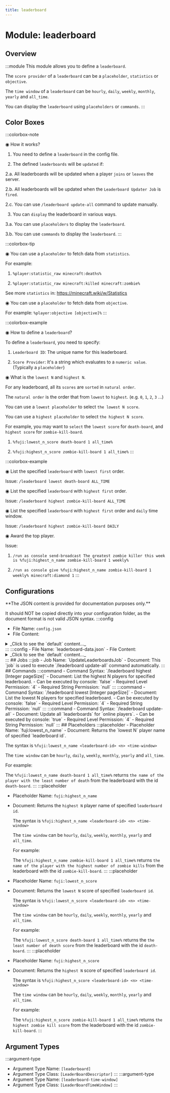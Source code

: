```yaml
---
title: leaderboard
---
```



# Module: leaderboard

## Overview
:::module
  This module allows you to define a `leaderboard`.
  
  The `score provider` of a `leaderboard` can be a `placeholder`, `statistics` or `objective`.
  
  The `time window` of a `leaderboard` can be `hourly`, `daily`, `weekly`, `monthly`, `yearly` and `all_time`.
  
  You can display the `leaderboard` using `placeholders` or `commands`.
:::
## Color Boxes

:::colorbox-note

  ◉ How it works?
  
  1. You need to define a `leaderboard` in the config file.
  
  2. The defined `leaderboards` will be `updated` if:
  
  2.a. All leaderboards will be updated when a player `joins` or `leaves` the server.
  
  2.b. All leaderboards will be updated when the `Leaderboard Updater Job` is `fired`.
  
  2.c. You can use `/leaderboard update-all` command to update manually.
  
  3. You can `display` the leaderboard in various ways.
  
  3.a. You can use `placeholders` to display the `leaderboard`.
  
  3.b. You can use `commands` to display the `leaderboard`.
:::

:::colorbox-tip

  ◉ You can use a `placeholder` to fetch data from `statistics`.
  
  For example:
  
  1. `%player:statistic_raw minecraft:deaths%`
  
  2. `%player:statistic_raw minecraft:killed minecraft:zombie%`
  
  
  
  See more `statistics` in: https://minecraft.wiki/w/Statistics
  
  
  
  ◉ You can use a `placeholder` to fetch data from `objective`.
  
  For example: `%player:objective [objective]%`
:::

:::colorbox-example

  ◉ How to define a `leaderboard`?
  
  To define a `leaderboard`, you need to specify:
  
  1. `Leaderboard ID`: The unique name for this leaderboard.
  
  2. `Score Provider`: It's a string which evaluates to a `numeric value`. (Typically a `placeholder`)
  
  
  
  ◉ What is the `lowest N` and `highest N`.
  
  For any leaderboard, all its `scores` are `sorted` in `natural order`.
  
  The `natural order` is the order that from `lowest` to `highest`. (e.g. `0`, `1`, `2`, `3` ...)
  
  
  
  You can use a `lowest placeholder` to select `the lowest N score`.
  
  You can use a `highest placeholder` to select `the highest N score`.
  
  
  
  For example, you may want to `select` the `lowest score` for `death-board`, and `highest score` for `zombie-kill-board`.
  
  1. `%fuji:lowest_n_score death-board 1 all_time%`
  
  2. `%fuji:highest_n_score zombie-kill-board 1 all_time%`
:::

:::colorbox-example

  ◉ List the specified `leaderboard` with `lowest first` order.
  
  Issue: `/leaderboard lowest death-board ALL_TIME`
  
  
  
  ◉ List the specified `leaderboard` with `highest first` order.
  
  Issue: `/leaderboard highest zombie-kill-board ALL_TIME`
  
  
  
  ◉ List the specified `leaderboard` with `highest first` order and `daily` time window.
  
  Issue: `/leaderboard highest zombie-kill-board DAILY`
  
  
  
  ◉ Award the top player.
  
  Issue:
  
  1. `/run as console send-broadcast The greatest zombie killer this week is %fuji:highest_n_name zombie-kill-board 1 weekly%`
  
  2. `/run as console give %fuji:highest_n_name zombie-kill-board 1 weekly% minecraft:diamond 1`
:::

## Configurations
<Admonition type="warning" icon="" title="">
**The JSON content is provided for documentation purposes only.**

It should NOT be copied directly into your configuration folder, as the document format is not valid JSON syntax.
</Admonition>
:::config
- File Name: `config.json`
- File Content: 
<details>

<summary>_Click to see the `default` content..._</summary>

```json showLineNumbers title="config/fuji/modules/leaderboard/config.json"
{
  /* The `text` to display when there is no data for specified `lowest N` or `highest N` player. */
  "leaderboard_no_player_text": "<red>None Player"
  /* The `text` to display when there is no data for specified `score`. */,
  "leaderboard_no_score_text": "<yellow>---"
  /* The beginning of the week used for `weekly` time window. */,
  "beginning_of_the_week": "SUNDAY"
  /* The `default page size` for `/leaderboard lowest` and `/leaderboard highest` commands. */,
  "page_size": 10
  /* A `leaderboard descriptor` is used to define a `leaderboard`. */,
  "leaderboard_descriptors": [
    {
      "leaderboard_id": "death-board",
      "display_name": "<dark_red>Death Board</dark_red>",
      "score_provider": "%player:statistic_raw minecraft:deaths%"
    },
    {
      "leaderboard_id": "zombie-kill-board",
      "display_name": "<blue>Zombie Kills</blue>",
      "score_provider": "%player:statistic_raw minecraft:killed minecraft:zombie%"
    }
  ]
}
```
</details>
:::
:::config
- File Name: `leaderboard-data.json`
- File Content: 
<details>

<summary>_Click to see the `default` content..._</summary>

```json showLineNumbers title="config/fuji/modules/leaderboard/leaderboard-data.json"
{
  "leaderboard_data": []
}
```
</details>
:::
## Jobs
:::job
- Job Name: `UpdateLeaderboardsJob`
- Document:   This `job` is used to execute `/leaderboard update-all` command automatically.
:::
## Commands
:::command
- Command Syntax: `/leaderboard highest <LeaderBoardDescriptor leaderboard> <LeaderBoardTimeWindow timeWindow> [Integer pageSize]`
- Document:   List the highest N players for specified leaderboard.
- Can be executed by console: `false`
- Required Level Permission: `4`
- Required String Permission: `null`
:::
:::command
- Command Syntax: `/leaderboard lowest <LeaderBoardDescriptor leaderboard> <LeaderBoardTimeWindow timeWindow> [Integer pageSize]`
- Document:   List the lowest N players for specified leaderboard.
- Can be executed by console: `false`
- Required Level Permission: `4`
- Required String Permission: `null`
:::
:::command
- Command Syntax: `/leaderboard update-all`
- Document:   Update all `leaderboards` for `online players`.
- Can be executed by console: `true`
- Required Level Permission: `4`
- Required String Permission: `null`
:::
## Placeholders
:::placeholder
- Placeholder Name: `fuji:lowest_n_name`
- Document:   Returns the `lowest N` player name of specified `leaderboard id`.
  
  
  
  The syntax is `%fuji:lowest_n_name <leaderboard-id> <n> <time-window>`
  
  The `time window` can be `hourly`, `daily`, `weekly`, `monthly`, `yearly` and `all_time`.
  
  
  
  For example:
  
  The `%fuji:lowest_n_name death-board 1 all_time%` returns `the name of the player with the least number of death` from the leaderboard with the id `death-board`.
:::
:::placeholder
- Placeholder Name: `fuji:highest_n_name`
- Document:   Returns the `highest N` player name of specified `leaderboard id`.
  
  
  
  The syntax is `%fuji:highest_n_name <leaderboard-id> <n> <time-window>`
  
  The `time window` can be `hourly`, `daily`, `weekly`, `monthly`, `yearly` and `all_time`.
  
  
  
  For example:
  
  The `%fuji:highest_n_name zombie-kill-board 1 all_time%` returns `the name of the player with the highest number of zombie kills` from the leaderboard with the id `zombie-kill-board`.
:::
:::placeholder
- Placeholder Name: `fuji:lowest_n_score`
- Document:   Returns the `lowest N` score of specified `leaderboard id`.
  
  
  
  The syntax is `%fuji:lowest_n_score <leaderboard-id> <n> <time-window>`
  
  The `time window` can be `hourly`, `daily`, `weekly`, `monthly`, `yearly` and `all_time`.
  
  
  
  For example:
  
  The `%fuji:lowest_n_score death-board 1 all_time%` returns the `the least number of death score` from the leaderboard with the id `death-board`.
:::
:::placeholder
- Placeholder Name: `fuji:highest_n_score`
- Document:   Returns the `highest N` score of specified `leaderboard id`.
  
  
  
  The syntax is `%fuji:highest_n_score <leaderboard-id> <n> <time-window>`
  
  The `time window` can be `hourly`, `daily`, `weekly`, `monthly`, `yearly` and `all_time`.
  
  
  
  For example:
  
  The `%fuji:highest_n_score zombie-kill-board 1 all_time%` returns `the highest zombie kill score` from the leaderboard with the id `zombie-kill-board`.
:::
## Argument Types
:::argument-type
- Argument Type Name: `[leaderboard]`
- Argument Type Class: `[LeaderBoardDescriptor]`
:::
:::argument-type
- Argument Type Name: `[leaderboard-time-window]`
- Argument Type Class: `[LeaderBoardTimeWindow]`
:::
